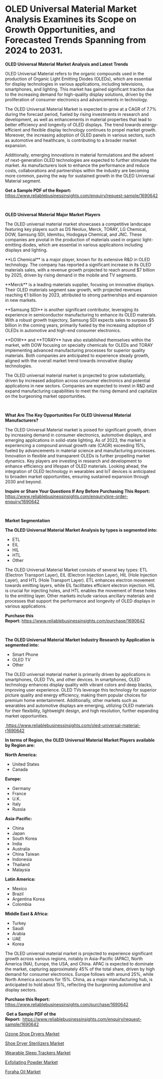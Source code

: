 <p><h1>OLED Universal Material Market Analysis Examines its Scope on Growth Opportunities, and Forecasted Trends Spanning from 2024 to 2031.</h1></p><p><strong>OLED Universal Material Market Analysis and Latest Trends</strong></p>
<p><p>OLED Universal Material refers to the organic compounds used in the production of Organic Light Emitting Diodes (OLEDs), which are essential for display technologies in various applications, including televisions, smartphones, and lighting. This market has gained significant traction due to the increasing demand for high-quality display solutions, driven by the proliferation of consumer electronics and advancements in technology.</p><p>The OLED Universal Material Market is expected to grow at a CAGR of 7.7% during the forecast period, fueled by rising investments in research and development, as well as enhancements in material properties that lead to better efficiency and longevity of OLED displays. The trend towards energy-efficient and flexible display technology continues to propel market growth. Moreover, the increasing adoption of OLED panels in various sectors, such as automotive and healthcare, is contributing to a broader market expansion.</p><p>Additionally, emerging innovations in material formulations and the advent of next-generation OLED technologies are expected to further stimulate the market. As manufacturers look to enhance the performance and reduce costs, collaborations and partnerships within the industry are becoming more common, paving the way for sustained growth in the OLED Universal Material segment.</p></p>
<p><strong>Get a Sample PDF of the Report:&nbsp;</strong> <a href="https://www.reliablebusinessinsights.com/enquiry/request-sample/1690642?utm_campaign=1113&utm_medium=2&utm_source=Github&utm_content=ia&utm_term=17102024&utm_id=oled-universal-material">https://www.reliablebusinessinsights.com/enquiry/request-sample/1690642</a></p>
<p>&nbsp;</p>
<p><strong>OLED Universal Material Major Market Players</strong></p>
<p><p>The OLED universal material market showcases a competitive landscape featuring key players such as DS Neolux, Merck, TORAY, LG Chemical, DOW, Samsung SDI, Idemitsu, Hodogaya Chemical, and JNC. These companies are pivotal in the production of materials used in organic light-emitting diodes, which are essential in various applications including displays and lighting.</p><p>**LG Chemical** is a major player, known for its extensive R&D in OLED technology. The company has reported a significant increase in its OLED materials sales, with a revenue growth projected to reach around $7 billion by 2025, driven by rising demand in the mobile and TV segments.</p><p>**Merck** is a leading materials supplier, focusing on innovative displays. Their OLED materials segment saw growth, with projected revenues reaching €1 billion by 2023, attributed to strong partnerships and expansion in new markets.</p><p>**Samsung SDI** is another significant contributor, leveraging its experience in semiconductor manufacturing to enhance its OLED materials. With a robust growth trajectory, Samsung SDI expects sales to surpass $5 billion in the coming years, primarily fueled by the increasing adoption of OLEDs in automotive and high-end consumer electronics.</p><p>**DOW** and **TORAY** have also established themselves within the market, with DOW focusing on specialty chemicals for OLEDs and TORAY implementing advanced manufacturing processes for superior quality materials. Both companies are anticipated to experience steady growth, aligned with the overall market trend towards innovative display technologies.</p><p>The OLED universal material market is projected to grow substantially, driven by increased adoption across consumer electronics and potential applications in new sectors. Companies are expected to invest in R&D and expand manufacturing capabilities to meet the rising demand and capitalize on the burgeoning market opportunities.</p></p>
<p>&nbsp;</p>
<p><strong>What Are The Key Opportunities For OLED Universal Material Manufacturers?</strong></p>
<p><p>The OLED Universal Material market is poised for significant growth, driven by increasing demand in consumer electronics, automotive displays, and emerging applications in solid-state lighting. As of 2023, the market is experiencing a compound annual growth rate (CAGR) exceeding 15%, fueled by advancements in material science and manufacturing processes. Innovation in flexible and transparent OLEDs is further propelling market dynamics. Key players are investing in research and development to enhance efficiency and lifespan of OLED materials. Looking ahead, the integration of OLED technology in wearables and IoT devices is anticipated to broaden market opportunities, ensuring sustained expansion through 2030 and beyond.</p></p>
<p><strong>Inquire or Share Your Questions If Any Before Purchasing This Report:</strong> <a href="https://www.reliablebusinessinsights.com/enquiry/pre-order-enquiry/1690642?utm_campaign=1113&utm_medium=2&utm_source=Github&utm_content=ia&utm_term=17102024&utm_id=oled-universal-material">https://www.reliablebusinessinsights.com/enquiry/pre-order-enquiry/1690642</a></p>
<p>&nbsp;</p>
<p><strong>Market Segmentation</strong></p>
<p><strong>The OLED Universal Material Market Analysis by types is segmented into:</strong></p>
<p><ul><li>ETL</li><li>EIL</li><li>HIL</li><li>HTL</li><li>Other</li></ul></p>
<p><p>The OLED Universal Material Market consists of several key types: ETL (Electron Transport Layer), EIL (Electron Injection Layer), HIL (Hole Injection Layer), and HTL (Hole Transport Layer). ETL enhances electron movement towards emitting layers, while EIL facilitates efficient electron injection. HIL is crucial for injecting holes, and HTL enables the movement of these holes to the emitting layer. Other markets include various ancillary materials and processes that support the performance and longevity of OLED displays in various applications.</p></p>
<p><strong>Purchase this Report:&nbsp;</strong><a href="https://www.reliablebusinessinsights.com/purchase/1690642?utm_campaign=1113&utm_medium=2&utm_source=Github&utm_content=ia&utm_term=17102024&utm_id=oled-universal-material">https://www.reliablebusinessinsights.com/purchase/1690642</a></p>
<p>&nbsp;</p>
<p><strong>The OLED Universal Material Market Industry Research by Application is segmented into:</strong></p>
<p><ul><li>Smart Phone</li><li>OLED TV</li><li>Other</li></ul></p>
<p><p>The OLED universal material market is primarily driven by applications in smartphones, OLED TVs, and other devices. In smartphones, OLED technology enhances display quality with vibrant colors and deep blacks, improving user experience. OLED TVs leverage this technology for superior picture quality and energy efficiency, making them popular choices for premium home entertainment. Additionally, other markets such as wearables and automotive displays are emerging, utilizing OLED materials for their flexibility, lightweight design, and high resolution, further expanding market opportunities.</p></p>
<p><a href="https://www.reliablebusinessinsights.com/oled-universal-material-r1690642?utm_campaign=1113&utm_medium=2&utm_source=Github&utm_content=ia&utm_term=17102024&utm_id=oled-universal-material">&nbsp;https://www.reliablebusinessinsights.com/oled-universal-material-r1690642</a></p>
<p><strong>In terms of Region, the OLED Universal Material Market Players available by Region are:</strong></p>
<p>
    <p> <strong> North America: </strong>
        <ul>
            <li>United States</li>
            <li>Canada</li>
        </ul>
        </p> 
    <p> <strong> Europe: </strong>
        <ul>
            <li>Germany</li>
            <li>France</li>
            <li>U.K.</li>
            <li>Italy</li>
            <li>Russia</li>
        </ul>
        </p> 
    <p> <strong> Asia-Pacific: </strong>
        <ul>
            <li>China</li>
            <li>Japan</li>
            <li>South Korea</li>
            <li>India</li>
            <li>Australia</li>
            <li>China Taiwan</li>
            <li>Indonesia</li>
            <li>Thailand</li>
            <li>Malaysia</li>
        </ul>
        </p> 
    <p> <strong> Latin America: </strong>
        <ul>
            <li>Mexico</li>
            <li>Brazil</li>
            <li>Argentina Korea</li>
            <li>Colombia</li>
        </ul>
        </p> 
    <p> <strong> Middle East & Africa: </strong>
        <ul>
            <li>Turkey</li>
            <li>Saudi</li>
            <li>Arabia</li>
            <li>UAE</li>
            <li>Korea</li>
        </ul>
    </p>
    </p>
<p><p>The OLED universal material market is projected to experience significant growth across various regions, notably in Asia-Pacific (APAC), North America (NA), Europe, the USA, and China. APAC is expected to dominate the market, capturing approximately 45% of the total share, driven by high demand for consumer electronics. Europe follows with around 25%, while North America accounts for 15%. China, as a major manufacturing hub, is anticipated to hold about 15%, reflecting the burgeoning automotive and display sectors.</p></p>
<p><strong>Purchase this Report: </strong><a href="https://www.reliablebusinessinsights.com/purchase/1690642?utm_campaign=1113&utm_medium=2&utm_source=Github&utm_content=ia&utm_term=17102024&utm_id=oled-universal-material">https://www.reliablebusinessinsights.com/purchase/1690642</a></p>
<p>&nbsp;<strong>Get a Sample PDF of the Report:&nbsp;&nbsp;</strong><a href="https://www.reliablebusinessinsights.com/enquiry/request-sample/1690642?utm_campaign=1113&utm_medium=2&utm_source=Github&utm_content=ia&utm_term=17102024&utm_id=oled-universal-material">https://www.reliablebusinessinsights.com/enquiry/request-sample/1690642</a></p>
<p><strong></strong></p>
<p><p><a href="https://github.com/tewellnudorennk/Market-Research-Report-List-1/blob/main/ozone-shoe-dryers-market.md?utm_campaign=1113&utm_medium=2&utm_source=Github&utm_content=ia&utm_term=17102024&utm_id=oled-universal-material">Ozone Shoe Dryers Market</a></p><p><a href="https://github.com/keitelmoprotinu/Market-Research-Report-List-1/blob/main/shoe-dryer-sterilizers-market.md?utm_campaign=1113&utm_medium=2&utm_source=Github&utm_content=ia&utm_term=17102024&utm_id=oled-universal-material">Shoe Dryer Sterilizers Market</a></p><p><a href="https://www.linkedin.com/pulse/wearable-sleep-trackers-market-transformation-comparative-h1rif?utm_campaign=1113&utm_medium=2&utm_source=Github&utm_content=ia&utm_term=17102024&utm_id=oled-universal-material">Wearable Sleep Trackers Market</a></p><p><a href="https://www.linkedin.com/pulse/emerging-exfoliating-powder-market-opportunities-analysis-mrtqf?utm_campaign=1113&utm_medium=2&utm_source=Github&utm_content=ia&utm_term=17102024&utm_id=oled-universal-material">Exfoliating Powder Market</a></p><p><a href="https://www.linkedin.com/pulse/deep-dive-foraha-oil-market-itstrends-segmentation-competitive-gvz3f?utm_campaign=1113&utm_medium=2&utm_source=Github&utm_content=ia&utm_term=17102024&utm_id=oled-universal-material">Foraha Oil Market</a></p></p>